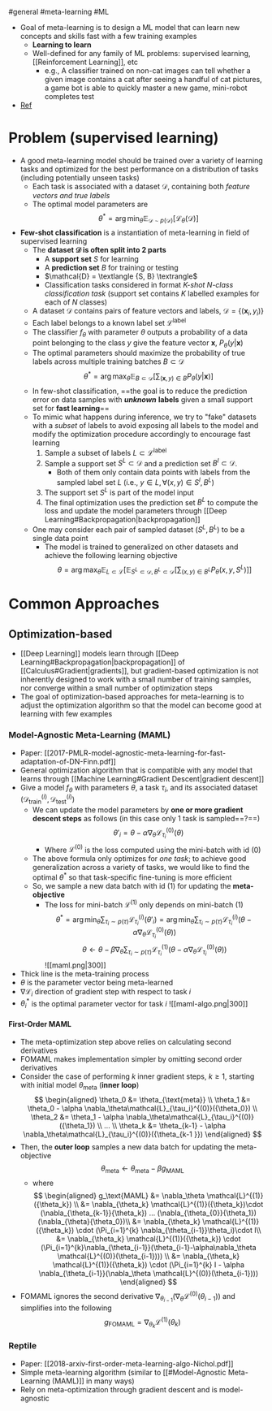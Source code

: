 #general #meta-learning #ML 
- Goal of meta-learning is to design a ML model that can learn new concepts and skills fast with a few training examples
	- **Learning to learn**
	- Well-defined for any family of ML problems: supervised learning, [[Reinforcement Learning]], etc
		- e.g., A classifier trained on non-cat images can tell whether a given image contains a cat after seeing a handful of cat pictures, a game bot is able to quickly master a new game, mini-robot completes test
- [Ref](https://lilianweng.github.io/posts/2018-11-30-meta-learning)
# Problem (supervised learning)
- A good meta-learning model should be trained over a variety of learning tasks and optimized for the best performance on a distribution of tasks (including potentially unseen tasks)
	- Each task is associated with a dataset $\mathcal{D}$, containing both *feature vectors and true labels*
	- The optimal model parameters are $$\theta^* = \arg \min_\theta \mathbb{E}_{\mathcal{D} \sim p(\mathcal{D})}[\mathcal{L}_\theta(\mathcal{D})]$$
- **Few-shot classification** is a instantiation of meta-learning in field of supervised learning
	- The **dataset $\mathcal{D}$ is often split into 2 parts**
		- A **support set** $S$ for learning
		- A **prediction set** $B$ for training or testing
		- $\mathcal{D} = \textlangle {S, B} \textrangle$ 
		- Classification tasks considered in format *$K$-shot $N$-class classification task* (support set contains $K$ labelled examples for each of $N$ classes)
	- A dataset $\mathcal{D}$ contains pairs of feature vectors and labels, $\mathcal{D} = \{(\mathbf{x}_i, y_i)\}$
	- Each label belongs to a known label set $\mathcal{L}^{\text{label}}$ 
	- The classifier $f_\theta$ with parameter $\theta$ outputs a probability of a data point belonging to the class $y$ give the feature vector $\mathbf{x}$, $P_\theta(y|\mathbf{x})$ 
	- The optimal parameters should maximize the probability of true labels across multiple training batches $B \subset \mathcal{D}$ $$\theta^* = \arg \max_\theta \mathbb{E}_{B\subset \mathcal{D}}[\sum_{(\mathbf{x},y)\in B}P_\theta(y|\mathbf{x})]$$
	- In few-shot classification, ==the goal is to reduce the prediction error on data samples with ***unknown*** **labels** given a small support set for **fast learning**==
	- To mimic what happens during inference, we try to "fake" datasets with a *subset* of labels to avoid exposing all labels to the model and modify the optimization procedure accordingly to encourage fast learning
		1. Sample a subset of labels $L \subset \mathcal{L}^{\text{label}}$	
		2. Sample a support set $S^L \subset \mathcal{D}$ and a prediction set $B^l \subset \mathcal{D}$. 
			- Both of them only contain data points with labels from the sampled label set $L$ (i.e., $y \in L, \forall(x,y) \in S^l, B^L$)
		3. The support set $S^L$ is part of the model input
		4. The final optimization uses the prediction set $B^L$ to compute the loss and update the model parameters through [[Deep Learning#Backpropagation|backpropagation]]
	-  One may consider each pair of sampled dataset $(S^L,  B^L)$ to be a single data point
		- The model is trained to generalized on other datasets and achieve the following learning objective $$\theta = \arg \max_\theta \mathbb{E}_{L\subset\mathcal{L}}[\mathbb{E}_{S^L \subset \mathcal{D}, B^L \subset \mathcal{D}}[\sum_{(x,y)\in B^L}P_{\theta}(x,y,S^L)]]$$
# Common Approaches
## Optimization-based
- [[Deep Learning]] models learn through [[Deep Learning#Backpropagation|backpropagation]] of [[Calculus#Gradient|gradients]], but gradient-based optimization is not inherently designed to work with a small number of training samples, nor converge within a small number of optimization steps
- The goal of optimization-based approaches for meta-learning is to adjust the optimization algorithm so that the model can become good at learning with few examples
### Model-Agnostic Meta-Learning (MAML)
- Paper: [[2017-PMLR-model-agnostic-meta-learning-for-fast-adaptation-of-DN-Finn.pdf]]
- General optimization algorithm that is compatible with any model that learns through [[Machine Learning#Gradient Descent|gradient descent]]
- Give a model $f_\theta$ with parameters $\theta$, a task $\tau_i$, and its associated dataset $(\mathcal{D}^{(i)}_\text{train}, \mathcal{D}^{(i)}_\text{test})$ 
	- We can update the model parameters by **one or more gradient descent steps** as follows (in this case only 1 task is sampled==?==)$$\theta'_i = \theta - \alpha \nabla_\theta\mathcal{L}_{\tau_i}^{(0)}(\theta)$$
		- Where $\mathcal{L}^{(0)}$ is the loss computed using the mini-batch with id $(0)$ 
	- The above formula only optimizes for *one task*; to achieve good generalization across a variety of tasks, we would like to find the optimal $\theta^*$ so that task-specific fine-tuning is more efficient
	- So, we sample a new data batch with id $(1)$ for updating the **meta-objective**
		- The loss for mini-batch $\mathcal{L}^{(1)}$ only depends on mini-batch $(1)$
		$$\theta^* = \arg \min_\theta \sum_{\tau_i \sim p(\tau)} \mathcal{L}_{\tau_i}^{(i)}({\theta'_{i}}) = \arg \min_\theta \sum_{\tau_i \sim p(\tau)} \mathcal{L}_{\tau_i}^{(i)}({\theta - \alpha \nabla_\theta\mathcal{L}_{\tau_i}^{(0)}(\theta)})$$
		$$\theta \leftarrow \theta - \beta \nabla_\theta \sum_{\tau_i \sim p(\tau)} \mathcal{L}^{(1)}_{\tau_i}({\theta - \alpha \nabla_\theta\mathcal{L}_{\tau_i}^{(0)}(\theta)})$$
![[maml.png|300]]
- Thick line is the meta-training process
- $\theta$ is the parameter vector being meta-learned
- $\nabla \mathcal{L}_i$ direction of gradient step with respect to task $i$
- $\theta_i^*$ is the optimal parameter vector for task $i$ 
	![[maml-algo.png|300]]
#### First-Order MAML
- The meta-optimization step above relies on calculating second derivatives
- FOMAML makes implementation simpler by omitting second order derivatives
- Consider the case of performing $k$ inner gradient steps, $k \geq 1$, starting with initial model $\theta_\text{meta}$  (**inner loop**)
	$$
	\begin{aligned}
	\theta_0 &= \theta_{\text{meta}} \\
	\theta_1 &= \theta_0 - \alpha \nabla_\theta\mathcal{L}_{\tau_i}^{(0)}({\theta_0}) \\
	\theta_2 &= \theta_1 - \alpha \nabla_\theta\mathcal{L}_{\tau_i}^{(0)}({\theta_1}) \\ 
	... \\
	\theta_k &= \theta_{k-1} - \alpha \nabla_\theta\mathcal{L}_{\tau_i}^{(0)}({\theta_{k-1 }})
	\end{aligned}
	$$
- Then,  the **outer loop** samples a new data batch for updating the meta-objective
	$$\theta_\text{meta} \leftarrow \theta_\text{meta} - \beta g_\text{MAML}$$
	- where 
	$$
	\begin{aligned}
	g_\text{MAML} &= \nabla_\theta \mathcal{L}^{(1)}({\theta_k}) \\
		&= \nabla_{\theta_k} \mathcal{L}^{(1)}({\theta_k})\cdot (\nabla_{\theta_{k-1}}{\theta_k}) ... (\nabla_{\theta_{0}}{\theta_1})(\nabla_{\theta}{\theta_0})\\
		&= \nabla_{\theta_k} \mathcal{L}^{(1)}({\theta_k}) \cdot (\Pi_{i=1}^{k} \nabla_{\theta_{i-1}}\theta_i)\cdot I\\ 
		&= \nabla_{\theta_k} \mathcal{L}^{(1)}({\theta_k}) \cdot (\Pi_{i=1}^{k}\nabla_{\theta_{i-1}}(\theta_{i-1}-\alpha\nabla_\theta \mathcal{L}^{(0)}(\theta_{i-1}))) \\
		&= \nabla_{\theta_k} \mathcal{L}^{(1)}({\theta_k}) \cdot (\Pi_{i=1}^{k} I - \alpha \nabla_{\theta_{i-1}}(\nabla_\theta \mathcal{L}^{(0)}(\theta_{i-1})))
	\end{aligned}
	$$
- FOMAML ignores the second derivative $\nabla_{\theta_{i-1}}(\nabla_\theta \mathcal{L}^{(0)}(\theta_{i-1}))$ and simplifies into the following $$g_\text{FOMAML} = \nabla_{\theta_k} \mathcal{L}^{(1)}(\theta_{k})$$
### Reptile
- Paper: [[2018-arxiv-first-order-meta-learning-algo-Nichol.pdf]]
- Simple meta-learning algorithm (similar to [[#Model-Agnostic Meta-Learning (MAML)]] in many ways) 
- Rely on meta-optimization through gradient descent and is model-agnostic
